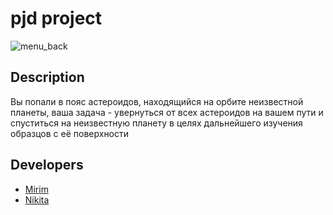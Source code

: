 # pjd project
![menu_back](https://github.com/user-attachments/assets/f263953a-d3f8-4988-998a-ad38f62cb45c)

## Description
Вы попали в пояс астероидов, находящийся на орбите неизвестной планеты, ваша задача - увернуться от всех астероидов на вашем пути и спуститься на неизвестную планету в целях дальнейшего изучения образцов с её поверхности

## Developers 
- [Mirim](https://github.com/ilmirim)
- [Nikita](https://github.com/Avatar-cod)

